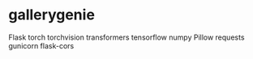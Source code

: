 # gallerygenie

Flask
torch
torchvision
transformers
tensorflow
numpy
Pillow
requests
gunicorn
flask-cors
